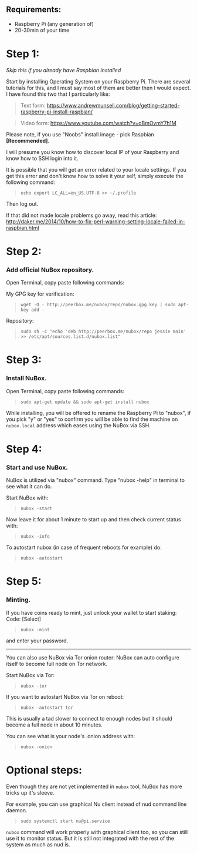 ## Requirements:

* Raspberry Pi (any generation of)
* 20-30min of your time


# Step 1:

*Skip this if you already have Raspbian installed*

Start by installing Operating System on your Raspberry Pi. There are several tutorials for this, and I must say most of them are better then I would expect. I have found this two that I particularly like:

> Text form: https://www.andrewmunsell.com/blog/getting-started-raspberry-pi-install-raspbian/

> Video form: https://www.youtube.com/watch?v=oBmOymY7h1M

Please note, if you use "Noobs" install image - pick Raspbian **[Recommended]**.

I will presume you know how to discover local IP of your Raspberry and know how to SSH login into it.

It is possible that you will get an error related to your locale settings.
If you get this error and don't know how to solve it your self, simply execute the following command:

> `echo export LC_ALL=en_US.UTF-8 >> ~/.profile`

Then log out.

If that did not made locale problems go away, read this article: http://daker.me/2014/10/how-to-fix-perl-warning-setting-locale-failed-in-raspbian.html

# Step 2:

### Add official NuBox repository.

Open Terminal, copy paste following commands:

My GPG key for verification:

> `wget -O - http://peerbox.me/nubox/repo/nubox.gpg.key | sudo apt-key add -`

Repository:

> `sudo sh -c "echo 'deb http://peerbox.me/nubox/repo jessie main' >> /etc/apt/sources.list.d/nubox.list"`

# Step 3:

### Install NuBox.

Open Terminal, copy paste following commands:

> `sudo apt-get update && sudo apt-get install nubox`

While installing, you will be offered to rename the Raspberry Pi to "nubox", if you pick "y" or "yes" to confirm you will be able to find the machine on `nubox.local` address which eases using the NuBox via SSH.

# Step 4:

### Start and use NuBox.

NuBox is utilized via "nubox" command. Type "nubox -help" in terminal to see what it can do.

Start NuBox with:

> `nubox -start`

Now leave it for about 1 minute to start up and then check current status with:

> `nubox -info`

To autostart nubox (in case of frequent reboots for example) do:

> `nubox -autostart`

# Step 5:

### Minting.

If you have coins ready to mint, just unlock your wallet to start staking:
Code: [Select]

> `nubox -mint`

and enter your password.

_____________________

You can also use NuBox via Tor onion router:
NuBox can auto configure itself to become full node on Tor network.

Start NuBox via Tor:

> `nubox -tor`

If you want to autostart NuBox via Tor on reboot:

> `nubox -autostart tor`

This is usually a tad slower to connect to enough nodes but it should become a full node in about 10 minutes.

You can see what is your node's .onion address with:

> `nubox -onion`

# Optional steps:

Even though they are not yet implemented in `nubox` tool, NuBox has more tricks up it's sleeve.

For example, you can use graphical Nu client instead of nud command line daemon.

> `sudo systemctl start nu@pi.service`

`nubox` command will work properly with graphical client too, so you can still use it to monitor status.
But it is still not integrated with the rest of the system as much as nud is.
